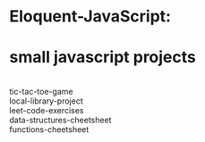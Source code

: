 # Eloquent-JavaScript:

<h1>small javascript projects</h1><br />
 tic-tac-toe-game <br />
 local-library-project <br />
 leet-code-exercises <br />
 data-structures-cheetsheet<br /> 
 functions-cheetsheet <br />

